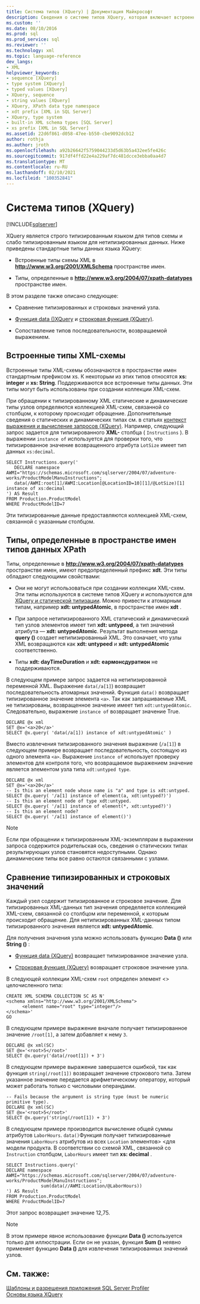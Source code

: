 ```yaml
---
title: Система типов (XQuery) | Документация Майкрософт
description: Сведения о системе типов XQuery, которая включает встроенные типы схемы XML и типы, определенные в пространстве имен XPath-данных.
ms.custom: ''
ms.date: 08/10/2016
ms.prod: sql
ms.prod_service: sql
ms.reviewer: ''
ms.technology: xml
ms.topic: language-reference
dev_langs:
- XML
helpviewer_keywords:
- sequence [XQuery]
- type system [XQuery]
- typed values [XQuery]
- XQuery, sequence
- string values [XQuery]
- XQuery, XPath data type namespace
- xdt prefix [XML in SQL Server]
- XQuery, type system
- built-in XML schema types [SQL Server]
- xs prefix [XML in SQL Server]
ms.assetid: 22d6f861-d058-47ee-b550-cbe9092dcb12
author: rothja
ms.author: jroth
ms.openlocfilehash: a92b26642f5759044233d5d63b5a432ee5fe426c
ms.sourcegitcommit: 917df4ffd22e4a229af7dc481dcce3ebba0aa4d7
ms.translationtype: MT
ms.contentlocale: ru-RU
ms.lasthandoff: 02/10/2021
ms.locfileid: "100352841"
---
```

# <a name="type-system-xquery"></a>Система типов (XQuery)
[!INCLUDE[sqlserver](../includes/applies-to-version/sqlserver.md)]

  XQuery является строго типизированным языком для типов схемы и слабо типизированным языком для нетипизированных данных. Ниже приведены стандартные типы данных языка XQuery:  
  
-   Встроенные типы схемы XML в **http://www.w3.org/2001/XMLSchema** пространстве имен.  
  
-   Типы, определенные в **http://www.w3.org/2004/07/xpath-datatypes** пространстве имен.  
  
 В этом разделе также описано следующее:  
  
-   Сравнение типизированных и строковых значений узла.  
  
-   [Функция data &#40;&#41;XQuery](../xquery/data-accessor-functions-data-xquery.md) и [строковая функция &#40;XQuery&#41;](../xquery/data-accessor-functions-string-xquery.md).  
  
-   Сопоставление типов последовательности, возвращаемой выражением.  
  
## <a name="built-in-types-of-xml-schema"></a>Встроенные типы XML-схемы  
 Встроенные типы XML-схемы обозначаются в пространстве имен стандартным префиксом xs. К некоторым из этих типов относятся **xs: integer** и **xs: String**. Поддерживаются все встроенные типы данных. Эти типы могут быть использованы при создании коллекции XML-схем.  
  
 При обращении к типизированному XML статические и динамические типы узлов определяются коллекцией XML-схем, связанной со столбцом, к которому происходит обращение. Дополнительные сведения о статических и динамических типах см. в статьях [контекст выражения и вычисление запросов &#40;XQuery&#41;](../xquery/expression-context-and-query-evaluation-xquery.md). Например, следующий запрос задается для типизированного **XML-** столбца ( `Instructions` ). В выражении `instance of` используется для проверки того, что типизированное значение возвращенного атрибута `LotSize` имеет тип данных `xs:decimal`.  
  
```  
SELECT Instructions.query('  
   DECLARE namespace AWMI="https://schemas.microsoft.com/sqlserver/2004/07/adventure-works/ProductModelManuInstructions";  
   data(/AWMI:root[1]/AWMI:Location[@LocationID=10][1]/@LotSize)[1] instance of xs:decimal  
') AS Result  
FROM Production.ProductModel  
WHERE ProductModelID=7  
```  
  
 Эти типизированные данные предоставляются коллекцией XML-схем, связанной с указанным столбцом.  
  
## <a name="types-defined-in-xpath-data-types-namespace"></a>Типы, определенные в пространстве имен типов данных XPath  
 Типы, определенные в **http://www.w3.org/2004/07/xpath-datatypes** пространстве имен, имеют предопределенный префикс **xdt**. Эти типы обладают следующими свойствами:  
  
-   Они не могут использоваться при создании коллекции XML-схем. Эти типы используются в системе типов XQuery и используются для [XQuery и статической типизации](../xquery/xquery-and-static-typing.md). Можно привести к атомарным типам, например **xdt: untypedAtomic**, в пространстве имен **xdt** .  
  
-   При запросе нетипизированного XML статический и динамический тип узлов элементов имеет тип **xdt: untypeed**, а тип значений атрибута — **xdt: untypedAtomic**. Результат выполнения метода **query ()** создает нетипизированный XML. Это означает, что узлы XML возвращаются как **xdt: untypeed** и **xdt: untypedAtomic** соответственно.  
  
-   Типы **xdt: dayTimeDuration** и **xdt: еармонсдуратион** не поддерживаются.  
  
 В следующем примере запрос задается на нетипизированной переменной XML. Выражение `data(/a[1]`) возвращает последовательность атомарных значений. Функция `data()` возвращает типизированное значение элемента `<a>`. Так как запрашиваемые XML не типизированы, возвращенное значение имеет тип `xdt:untypedAtomic`. Следовательно, выражение `instance of` возвращает значение True.  
  
```  
DECLARE @x xml  
SET @x='<a>20</a>'  
SELECT @x.query( 'data(/a[1]) instance of xdt:untypedAtomic' )  
```  
  
 Вместо извлечения типизированного значения выражение (`/a[1]`) в следующем примере возвращает последовательность, состоящую из одного элемента `<a>`. Выражение `instance of` использует проверку элементов для контроля того, что возвращаемое выражением значение является элементом узла типа `xdt:untyped type`.  
  
```  
DECLARE @x xml  
SET @x='<a>20</a>'  
-- Is this an element node whose name is "a" and type is xdt:untyped.  
SELECT @x.query( '/a[1] instance of element(a, xdt:untyped?)')  
-- Is this an element node of type xdt:untyped.  
SELECT @x.query( '/a[1] instance of element(*, xdt:untyped?)')  
-- Is this an element node?  
SELECT @x.query( '/a[1] instance of element()')  
```  
  
> [!NOTE]  
>  Если при обращении к типизированным XML-экземплярам в выражении запроса содержится родительская ось, сведения о статических типах результирующих узлов становятся недоступными. Однако динамические типы все равно остаются связанными с узлами.  
  
## <a name="typed-value-vs-string-value"></a>Сравнение типизированных и строковых значений  
 Каждый узел содержит типизированное и строковое значение. Для типизированных XML-данных тип значения определяется коллекцией XML-схем, связанной со столбцом или переменной, к которым происходит обращение. Для нетипизированных XML-данных типом типизированного значения является **xdt: untypedAtomic**.  
  
 Для получения значения узла можно использовать функцию **Data ()** или **String ()** :  
  
-   [Функция data &#40;XQuery&#41;](../xquery/data-accessor-functions-data-xquery.md) возвращает типизированное значение узла.  
  
-   [Строковая функция &#40;XQuery&#41;](../xquery/data-accessor-functions-string-xquery.md) возвращает строковое значение узла.  
  
 В следующей коллекции XML-схем `root` определен элемент <> целочисленного типа:  
  
```  
CREATE XML SCHEMA COLLECTION SC AS N'  
<schema xmlns="http://www.w3.org/2001/XMLSchema">  
      <element name="root" type="integer"/>  
</schema>'  
GO  
```  
  
 В следующем примере выражение вначале получает типизированное значение `/root[1]`, а затем добавляет к нему `3`.  
  
```  
DECLARE @x xml(SC)  
SET @x='<root>5</root>'  
SELECT @x.query('data(/root[1]) + 3')  
```  
  
 В следующем примере выражение завершается ошибкой, так как функция `string(/root[1])` возвращает значение строкового типа. Затем указанное значение передается арифметическому оператору, который может работать только с числовыми операндами.  
  
```  
-- Fails because the argument is string type (must be numeric primitive type).  
DECLARE @x xml(SC)  
SET @x='<root>5</root>'  
SELECT @x.query('string(/root[1]) + 3')  
```  
  
 В следующем примере производится вычисление общей суммы атрибутов `LaborHours`. `data()`Функция получает типизированные значения `LaborHours` атрибутов из всех `Location` элементов> <для модели продукта. В соответствии со схемой XML, связанной со `Instruction` столбцом, `LaborHours` имеет тип **xs: decimal** .  
  
```  
SELECT Instructions.query('   
DECLARE namespace AWMI="https://schemas.microsoft.com/sqlserver/2004/07/adventure-works/ProductModelManuInstructions";   
             sum(data(//AWMI:Location/@LaborHours))   
') AS Result   
FROM Production.ProductModel   
WHERE ProductModelID=7  
```  
  
 Этот запрос возвращает значение 12,75.  
  
> [!NOTE]  
>  В этом примере явное использование функции **Data ()** используется только для иллюстрации. Если он не указан, функция **Sum ()** неявно применяет функцию **Data ()** для извлечения типизированных значений узлов.  
  
## <a name="see-also"></a>См. также:  
 [Шаблоны и разрешения приложения SQL Server Profiler](../tools/sql-server-profiler/sql-server-profiler-templates-and-permissions.md)   
 [Основы языка XQuery](../xquery/xquery-basics.md)  
  
  
